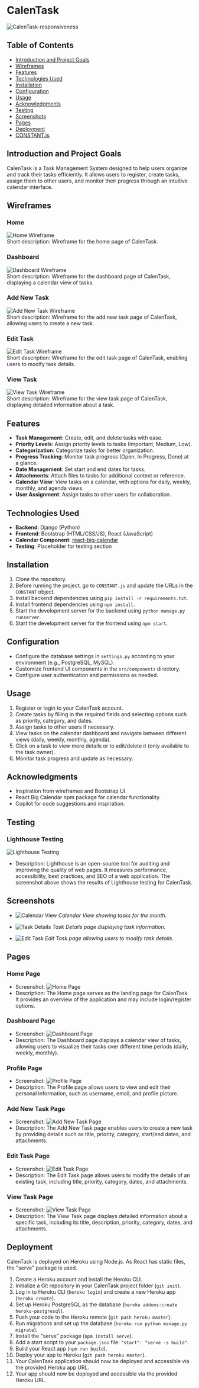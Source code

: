 # CalenTask

![CalenTask-responsiveness](readme-assets/am-i-responsive.png)

## Table of Contents

- [Introduction and Project Goals](#introduction-and-project-goals)
- [Wireframes](#wireframes)
- [Features](#features)
- [Technologies Used](#technologies-used)
- [Installation](#installation)
- [Configuration](#configuration)
- [Usage](#usage)
- [Acknowledgments](#acknowledgments)
- [Testing](#testing)
- [Screenshots](#screenshots)
- [Pages](#pages)
- [Deployment](#deployment)
- [CONSTANT.js](#constantjs)

## Introduction and Project Goals

CalenTask is a Task Management System designed to help users organize and track their tasks efficiently. It allows users to register, create tasks, assign them to other users, and monitor their progress through an intuitive calendar interface.

## Wireframes

### Home

![Home Wireframe](readme-assets/wireframe-home.jpg)<br>
Short description: Wireframe for the home page of CalenTask.

### Dashboard

![Dashboard Wireframe](readme-assets/wireframe-dashboard.jpg)<br>
Short description: Wireframe for the dashboard page of CalenTask, displaying a calendar view of tasks.

### Add New Task

![Add New Task Wireframe](readme-assets/wireframe-addtask.jpg)<br>
Short description: Wireframe for the add new task page of CalenTask, allowing users to create a new task.

### Edit Task

![Edit Task Wireframe](readme-assets/wireframe-edittask.jpg)<br>
Short description: Wireframe for the edit task page of CalenTask, enabling users to modify task details.

### View Task

![View Task Wireframe](readme-assets/wireframe-viewtask.jpg)<br>
Short description: Wireframe for the view task page of CalenTask, displaying detailed information about a task.

## Features

- **Task Management**: Create, edit, and delete tasks with ease.
- **Priority Levels**: Assign priority levels to tasks (Important, Medium, Low).
- **Categorization**: Categorize tasks for better organization.
- **Progress Tracking**: Monitor task progress (Open, In Progress, Done) at a glance.
- **Date Management**: Set start and end dates for tasks.
- **Attachments**: Attach files to tasks for additional context or reference.
- **Calendar View**: View tasks on a calendar, with options for daily, weekly, monthly, and agenda views.
- **User Assignment**: Assign tasks to other users for collaboration.

## Technologies Used

- **Backend**: Django (Python)
- **Frontend**: Bootstrap (HTML/CSS/JS), React (JavaScript)
- **Calendar Component**: [react-big-calendar](https://www.npmjs.com/package/react-big-calendar)
- **Testing**: Placeholder for testing section

## Installation

1. Clone the repository.
2. Before running the project, go to `CONSTANT.js` and update the URLs in the `CONSTANT` object.
3. Install backend dependencies using `pip install -r requirements.txt`.
4. Install frontend dependencies using `npm install`.
5. Start the development server for the backend using `python manage.py runserver`.
6. Start the development server for the frontend using `npm start`.

## Configuration

- Configure the database settings in `settings.py` according to your environment (e.g., PostgreSQL, MySQL).
- Customize frontend UI components in the `src/components` directory.
- Configure user authentication and permissions as needed.

## Usage

1. Register or login to your CalenTask account.
2. Create tasks by filling in the required fields and selecting options such as priority, category, and dates.
3. Assign tasks to other users if necessary.
4. View tasks on the calendar dashboard and navigate between different views (daily, weekly, monthly, agenda).
5. Click on a task to view more details or to edit/delete it (only available to the task owner).
6. Monitor task progress and update as necessary.

## Acknowledgments

- Inspiration from wireframes and Bootstrap UI.
- React Big Calendar npm package for calendar functionality.
- Copilot for code suggestions and inspiration.

## Testing

### Lighthouse Testing

![Lighthouse Testing](readme-assets/test.png)

- Description: Lighthouse is an open-source tool for auditing and improving the quality of web pages. It measures performance, accessibility, best practices, and SEO of a web application. The screenshot above shows the results of Lighthouse testing for CalenTask.

## Screenshots

- ![Calendar View](readme-assets/s1.png) _Calendar View showing tasks for the month._

- ![Task Details](readme-assets/s2.png) _Task Details page displaying task information._

- ![Edit Task](readme-assets/s3.png) _Edit Task page allowing users to modify task details._

## Pages

### Home Page

- Screenshot: ![Home Page](readme-assets/d1.png)
- Description: The Home page serves as the landing page for CalenTask. It provides an overview of the application and may include login/register options.

### Dashboard Page

- Screenshot: ![Dashboard Page](readme-assets/s1.png)
- Description: The Dashboard page displays a calendar view of tasks, allowing users to visualize their tasks over different time periods (daily, weekly, monthly).

### Profile Page

- Screenshot: ![Profile Page](readme-assets/d2.png)
- Description: The Profile page allows users to view and edit their personal information, such as username, email, and profile picture.

### Add New Task Page

- Screenshot: ![Add New Task Page](readme-assets/d3.png)
- Description: The Add New Task page enables users to create a new task by providing details such as title, priority, category, start/end dates, and attachments.

### Edit Task Page

- Screenshot: ![Edit Task Page](readme-assets/s3.png)
- Description: The Edit Task page allows users to modify the details of an existing task, including title, priority, category, dates, and attachments.

### View Task Page

- Screenshot: ![View Task Page](readme-assets/s2.png)
- Description: The View Task page displays detailed information about a specific task, including its title, description, priority, category, dates, and attachments.

## Deployment

CalenTask is deployed on Heroku using Node.js. As React has static files, the "serve" package is used.

1. Create a Heroku account and install the Heroku CLI.
2. Initialize a Git repository in your CalenTask project folder (`git init`).
3. Log in to Heroku CLI (`heroku login`) and create a new Heroku app (`heroku create`).
4. Set up Heroku PostgreSQL as the database (`heroku addons:create heroku-postgresql`).
5. Push your code to the Heroku remote (`git push heroku master`).
6. Run migrations and set up the database (`heroku run python manage.py migrate`).
7. Install the "serve" package (`npm install serve`).
8. Add a start script to your `package.json` file: `"start": "serve -s build"`.
9. Build your React app (`npm run build`).
10. Deploy your app to Heroku (`git push heroku master`).
11. Your CalenTask application should now be deployed and accessible via the provided Heroku app URL.
12. Your app should now be deployed and accessible via the provided Heroku URL.
